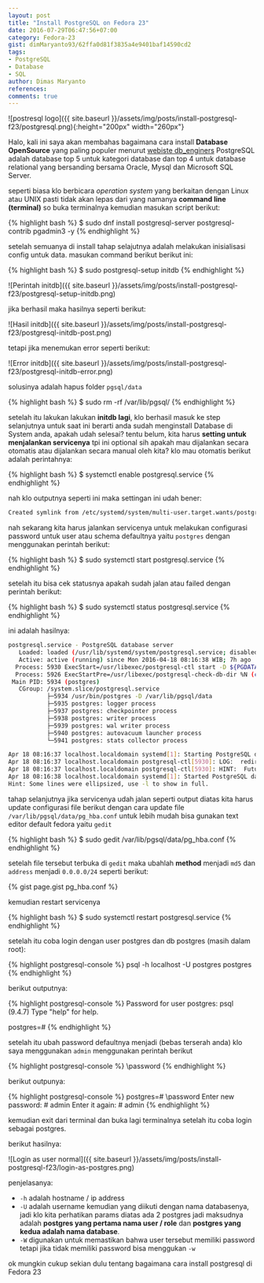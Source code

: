 ```yaml
---
layout: post
title: "Install PostgreSQL on Fedora 23"
date: 2016-07-29T06:47:56+07:00
category: Fedora-23
gist: dimMaryanto93/62ffa0d81f3835a4e9401baf14590cd2
tags: 
- PostgreSQL
- Database
- SQL
author: Dimas Maryanto
references:
comments: true
---
```


![postresql logo]({{ site.baseurl }}/assets/img/posts/install-postgresql-f23/postgresql.png){:height="200px" width="260px"}

Halo, kali ini saya akan membahas bagaimana cara install **Database OpenSource** yang paling populer menurut [webiste db_enginers](http://db-engines.com/en/ranking "dilihat pada tanggal 29 juli 2016") PostgreSQL adalah database top 5 untuk kategori database dan top 4 untuk database relational yang bersanding bersama Oracle, Mysql dan Microsoft SQL Server.
<!--more-->

seperti biasa klo berbicara _operation system_ yang berkaitan dengan Linux atau UNIX pasti tidak akan lepas dari yang namanya **command line (terminal)** so buka terminalnya kemudian masukan script berikut:

{% highlight bash %}
$ sudo dnf install postgresql-server postgresql-contrib pgadmin3 -y
{% endhighlight %}

setelah semuanya di install tahap selajutnya adalah melakukan inisialisasi config untuk data. masukan command berikut berikut ini:

{% highlight bash %}
$ sudo postgresql-setup initdb
{% endhighlight %}


![Perintah initdb]({{ site.baseurl }}/assets/img/posts/install-postgresql-f23/postgresql-setup-initdb.png)

jika berhasil maka hasilnya seperti berikut:

![Hasil initdb]({{ site.baseurl }}/assets/img/posts/install-postgresql-f23/postgresql-initdb-post.png)

tetapi jika menemukan error seperti berikut:

![Error initdb]({{ site.baseurl }}/assets/img/posts/install-postgresql-f23/postgresql-initdb-error.png)

solusinya adalah hapus folder ```pgsql/data```

{% highlight bash %}
$ sudo rm -rf /var/lib/pgsql/
{% endhighlight %}

setelah itu lakukan lakukan **initdb lagi**, klo berhasil masuk ke step selanjutnya untuk saat ini berarti anda sudah menginstall Database di System anda, apakah udah selesai? tentu belum, kita harus **setting untuk menjalankan servicenya** tpi ini optional sih apakah mau dijalankan secara otomatis atau dijalankan secara manual oleh kita? klo mau otomatis berikut adalah perintahnya:

{% highlight bash %}
$ systemctl enable postgresql.service
{% endhighlight %}

nah klo outputnya seperti ini maka settingan ini udah bener:

```bash
Created symlink from /etc/systemd/system/multi-user.target.wants/postgresql.service to /usr/lib/systemd/system/postgresql.service.
```

nah sekarang kita harus jalankan servicenya untuk melakukan configurasi password untuk user atau schema defaultnya yaitu ```postgres``` dengan menggunakan perintah berikut:

{% highlight bash %}
$ sudo systemctl start postgresql.service
{% endhighlight %}

setelah itu bisa cek statusnya apakah sudah jalan atau failed dengan perintah berikut:

{% highlight bash %}
$ sudo systemctl status postgresql.service
{% endhighlight %}

ini adalah hasilnya:

```bash
postgresql.service - PostgreSQL database server
   Loaded: loaded (/usr/lib/systemd/system/postgresql.service; disabled; vendor preset: disabled)
   Active: active (running) since Mon 2016-04-18 08:16:38 WIB; 7h ago
  Process: 5930 ExecStart=/usr/libexec/postgresql-ctl start -D ${PGDATA} -s -w -t ${PGSTARTTIMEOUT} (code=exited, status=0/SUCCESS)
  Process: 5926 ExecStartPre=/usr/libexec/postgresql-check-db-dir %N (code=exited, status=0/SUCCESS)
 Main PID: 5934 (postgres)
   CGroup: /system.slice/postgresql.service
           ├─5934 /usr/bin/postgres -D /var/lib/pgsql/data
           ├─5935 postgres: logger process   
           ├─5937 postgres: checkpointer process   
           ├─5938 postgres: writer process   
           ├─5939 postgres: wal writer process   
           ├─5940 postgres: autovacuum launcher process   
           └─5941 postgres: stats collector process   

Apr 18 08:16:37 localhost.localdomain systemd[1]: Starting PostgreSQL databas...
Apr 18 08:16:37 localhost.localdomain postgresql-ctl[5930]: LOG:  redirecting...
Apr 18 08:16:37 localhost.localdomain postgresql-ctl[5930]: HINT:  Future log...
Apr 18 08:16:38 localhost.localdomain systemd[1]: Started PostgreSQL database...
Hint: Some lines were ellipsized, use -l to show in full.
```

tahap selanjutnya jika servicenya udah jalan seperti output diatas kita harus update configurasi file berikut dengan cara update file ```/var/lib/pgsql/data/pg_hba.conf``` untuk lebih mudah bisa gunakan text editor default fedora yaitu ```gedit```

{% highlight bash %}
$ sudo gedit /var/lib/pgsql/data/pg_hba.conf
{% endhighlight %}

setelah file tersebut terbuka di ```gedit``` maka ubahlah **method** menjadi ```md5``` dan `address` menjadi `0.0.0.0/24` seperti berikut:

{% gist page.gist pg_hba.conf %}
 
kemudian restart servicenya

{% highlight bash %}
$ sudo systemctl restart postgresql.service
{% endhighlight %}

setelah itu coba login dengan user postgres dan db postgres (masih dalam root):

{% highlight postgresql-console %}
psql -h localhost -U postgres postgres
{% endhighlight %}

berikut outputnya:

{% highlight postgresql-console %}
Password for user postgres:
psql (9.4.7)
Type "help" for help.

postgres=#
{% endhighlight %}

setelah itu ubah password defaultnya menjadi (bebas terserah anda) klo saya menggunakan ```admin``` menggunakan perintah berikut

{% highlight postgresql-console %}
\password
{% endhighlight %}

berikut outpunya:

{% highlight postgresql-console %}
postgres=# \password
Enter new password: # admin
Enter it again: # admin
{% endhighlight %}

kemudian exit dari terminal dan buka lagi terminalnya setelah itu coba login sebagai postgres.

berikut hasilnya:

![Login as user normal]({{ site.baseurl }}/assets/img/posts/install-postgresql-f23/login-as-postgres.png)

penjelasanya:

* ```-h``` adalah hostname / ip address
* ```-U``` adalah username kemudian yang diikuti dengan nama databasenya, jadi klo kita perhatikan params diatas ada 2 postgres jadi maksudnya adalah **postgres yang pertama nama user / role** dan **postgres yang kedua adalah nama database**.
* ```-W``` digunakan untuk memastikan bahwa user tersebut memiliki password tetapi jika tidak memiliki password bisa menggukan ```-w```

ok mungkin cukup sekian dulu tentang bagaimana cara install postgresql di Fedora 23
